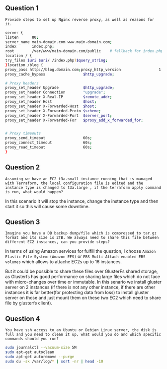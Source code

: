 ## Question 1
`Provide steps to set up Nginx reverse proxy, as well as reasons for it.`

```bash
server {
listen      80;
server_name main-domain.com www.main-domain.com;
index       index.php;
root        /var/www/main-domain.com/public    # fallback for index.php
location / {
try_files $uri $uri/ /index.php?$query_string;
}location /blog {
proxy_pass http://blog.domain.com;proxy_http_version                 1.1;
proxy_cache_bypass                 $http_upgrade;

# Proxy headers
proxy_set_header Upgrade           $http_upgrade;
proxy_set_header Connection        "upgrade";
proxy_set_header X-Real-IP         $remote_addr;
proxy_set_header Host              $host;
proxy_set_header X-Forwarded-Host  $host;
proxy_set_header X-Forwarded-Proto $scheme;
proxy_set_header X-Forwarded-Port  $server_port;
proxy_set_header X-Forwarded-For   $proxy_add_x_forwarded_for;


# Proxy timeouts
proxy_send_timeout                 60s;
proxy_connect_timeout              60s;
proxy_read_timeout                 60s;
}
```
## Question 2
`Assuming we have an EC2 t3a.small instance running that is managed with Terraform, the local configuration file is edited and the instance type is changed to t3a.large , if the terraform apply command is run, what would happen?`

In this scenario it will stop the instance, change the instance type and then start it so this will cause some downtime.

## Question 3
`Imagine you have a DB backup dump/file which is compressed to tar.gz format and its size is 2TB. We always need to share this file between different EC2 instances, can you provide steps?`

In terms of using Amazon services for fulfill the question, I choose  `Amazon Elastic File System (Amazon EFS)` or `EBS Multi-Attach enabled EBS volumes` which allows to attache EC2s up to 16 instances.

But it could be possible to share these files over GlusterFs shared storage, as Glusterfs has good performance on sharing large files which do not face with micro-changes over time or immutable.
In this senario we install gluster server on 2 instances (if there is not any other instance, if there are other instances it is far better(for protecting data from loss) to install gluster server on those and just mount them  on these two EC2 which need to share file by glusterfs client).

## Question 4
`You have ssh access to an Ubuntu or Debian Linux server, the disk is full and you need to clean it up, what would you do and which specific commands should you run?`

```bash
sudo journalctl --vacuum-size 5M
sudo apt-get autoclean
sudo apt-get autoremove --purge
sudo du -sk /var/log/* | sort -nr | head -10
```